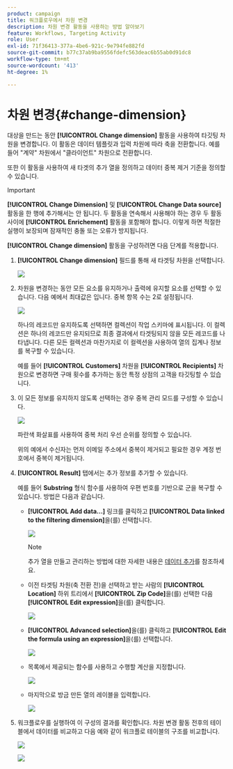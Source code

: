 ```yaml
---
product: campaign
title: 워크플로우에서 차원 변경
description: 차원 변경 활동을 사용하는 방법 알아보기
feature: Workflows, Targeting Activity
role: User
exl-id: 71f36413-377a-4be6-921c-9e794fe882fd
source-git-commit: b77c37ab9ba9556fdefc563deac6b55ab0d91dc8
workflow-type: tm+mt
source-wordcount: '413'
ht-degree: 1%

---
```


# 차원 변경{#change-dimension}

대상을 만드는 동안 **[!UICONTROL Change dimension]** 활동을 사용하여 타깃팅 차원을 변경합니다. 이 활동은 데이터 템플릿과 입력 차원에 따라 축을 전환합니다. 예를 들어 &quot;계약&quot; 차원에서 &quot;클라이언트&quot; 차원으로 전환합니다.

또한 이 활동을 사용하여 새 타겟의 추가 열을 정의하고 데이터 중복 제거 기준을 정의할 수 있습니다.

>[!IMPORTANT]
>
>**[!UICONTROL Change Dimension]** 및 **[!UICONTROL Change Data source]** 활동을 한 행에 추가해서는 안 됩니다. 두 활동을 연속해서 사용해야 하는 경우 두 활동 사이에 **[!UICONTROL Enrichement]** 활동을 포함해야 합니다. 이렇게 하면 적절한 실행이 보장되며 잠재적인 충돌 또는 오류가 방지됩니다.

**[!UICONTROL Change dimension]** 활동을 구성하려면 다음 단계를 적용합니다.

1. **[!UICONTROL Change dimension]** 필드를 통해 새 타겟팅 차원을 선택합니다.

   ![](assets/s_user_change_dimension_param1.png)

1. 차원을 변경하는 동안 모든 요소를 유지하거나 출력에 유지할 요소를 선택할 수 있습니다. 다음 예에서 최대값은 입니다. 중복 항목 수는 2로 설정됩니다.

   ![](assets/s_user_change_dimension_limit.png)

   하나의 레코드만 유지하도록 선택하면 컬렉션이 작업 스키마에 표시됩니다. 이 컬렉션은 하나의 레코드만 유지되므로 최종 결과에서 타겟팅되지 않을 모든 레코드를 나타냅니다. 다른 모든 컬렉션과 마찬가지로 이 컬렉션을 사용하여 열의 집계나 정보를 복구할 수 있습니다.

   예를 들어 **[!UICONTROL Customers]** 차원을 **[!UICONTROL Recipients]** 차원으로 변경하면 구매 횟수를 추가하는 동안 특정 상점의 고객을 타깃팅할 수 있습니다.

1. 이 모든 정보를 유지하지 않도록 선택하는 경우 중복 관리 모드를 구성할 수 있습니다.

   ![](assets/s_user_change_dimension_param2.png)

   파란색 화살표를 사용하여 중복 처리 우선 순위를 정의할 수 있습니다.

   위의 예에서 수신자는 먼저 이메일 주소에서 중복이 제거되고 필요한 경우 계정 번호에서 중복이 제거됩니다.

1. **[!UICONTROL Result]** 탭에서는 추가 정보를 추가할 수 있습니다.

   예를 들어 **Substring** 형식 함수를 사용하여 우편 번호를 기반으로 군을 복구할 수 있습니다. 방법은 다음과 같습니다.

   * **[!UICONTROL Add data...]** 링크를 클릭하고 **[!UICONTROL Data linked to the filtering dimension]**&#x200B;을(를) 선택합니다.

     ![](assets/wf_change-dimension_sample_01.png)

     >[!NOTE]
     >
     >추가 열을 만들고 관리하는 방법에 대한 자세한 내용은 [데이터 추가](query.md#add-data)를 참조하세요.

   * 이전 타겟팅 차원(축 전환 전)을 선택하고 받는 사람의 **[!UICONTROL Location]** 하위 트리에서 **[!UICONTROL Zip Code]**&#x200B;을(를) 선택한 다음 **[!UICONTROL Edit expression]**&#x200B;을(를) 클릭합니다.

     ![](assets/wf_change-dimension_sample_02.png)

   * **[!UICONTROL Advanced selection]**&#x200B;을(를) 클릭하고 **[!UICONTROL Edit the formula using an expression]**&#x200B;을(를) 선택합니다.

     ![](assets/wf_change-dimension_sample_03.png)

   * 목록에서 제공되는 함수를 사용하고 수행할 계산을 지정합니다.

     ![](assets/wf_change-dimension_sample_04.png)

   * 마지막으로 방금 만든 열의 레이블을 입력합니다.

     ![](assets/wf_change-dimension_sample_05.png)

1. 워크플로우를 실행하여 이 구성의 결과를 확인합니다. 차원 변경 활동 전후의 테이블에서 데이터를 비교하고 다음 예와 같이 워크플로 테이블의 구조를 비교합니다.

   ![](assets/wf_change-dimension_sample_06.png)

   ![](assets/wf_change-dimension_sample_07.png)
